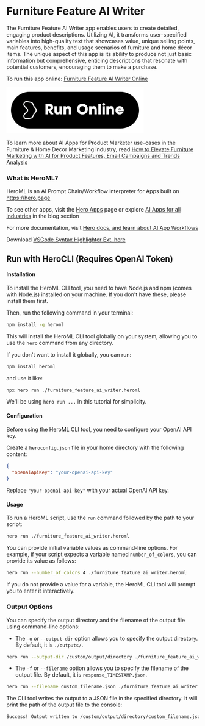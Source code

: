 # Furniture Feature AI Writer

The Furniture Feature AI Writer app enables users to create detailed, engaging product descriptions. Utilizing AI, it transforms user-specified variables into high-quality text that showcases value, unique selling points, main features, benefits, and usage scenarios of furniture and home décor items. The unique aspect of this app is its ability to produce not just basic information but comprehensive, enticing descriptions that resonate with potential customers, encouraging them to make a purchase.

To run this app online: [Furniture Feature AI Writer Online](https://hero.page/app/furniture-feature-ai-writer-ai-enhanced-furniture-product-descriptions/80Or70GsZNwgdYpRAbgG)

[![Run Furniture Feature AI Writer Online](/assets/run.svg)](https://hero.page/app/furniture-feature-ai-writer-ai-enhanced-furniture-product-descriptions/80Or70GsZNwgdYpRAbgG)

To learn more about AI Apps for Product Marketer use-cases in the Furniture & Home Decor Marketing industry, read [How to Elevate Furniture Marketing with AI for Product Features, Email Campaigns and Trends Analysis](https://hero.page/blog/ai/furniture-and-home-decor-marketing/how-to-elevate-furniture-marketing-with-ai-for-product-features-email-campaigns-and-trends-analysis/170894)

### What is HeroML?
HeroML is an AI Prompt Chain/Workflow interpreter for Apps built on https://hero.page 

To see other apps, visit the [Hero Apps](https://hero.page/apps) page or explore [AI Apps for all industries](https://hero.page/blog) in the blog section

For more documentation, visit [Hero docs, and learn about AI App Workflows](https://hero.page/tutorials/introduction-to-heroml)

Download [VSCode Syntax Highlighter Ext. here](https://marketplace.visualstudio.com/items?itemName=hero-page.heroml)

## Run with HeroCLI (Requires OpenAI Token)

#### Installation

To install the HeroML CLI tool, you need to have Node.js and npm (comes with Node.js) installed on your machine. If you don't have these, please install them first. 

Then, run the following command in your terminal:

```bash
npm install -g heroml
```

This will install the HeroML CLI tool globally on your system, allowing you to use the `hero` command from any directory.

If you don't want to install it globally, you can run:

```bash
npm install heroml
```

and use it like:

```bash
npx hero run ./furniture_feature_ai_writer.heroml
```

We'll be using `hero run ...` in this tutorial for simplicity.

#### Configuration

Before using the HeroML CLI tool, you need to configure your OpenAI API key. 

Create a `heroconfig.json` file in your home directory with the following content:

```json
{
  "openaiApiKey": "your-openai-api-key"
}
```

Replace `"your-openai-api-key"` with your actual OpenAI API key.

#### Usage

To run a HeroML script, use the `run` command followed by the path to your script:

```bash
hero run ./furniture_feature_ai_writer.heroml
```

You can provide initial variable values as command-line options. For example, if your script expects a variable named `number_of_colors`, you can provide its value as follows:

```bash
hero run --number_of_colors 4 ./furniture_feature_ai_writer.heroml
```

If you do not provide a value for a variable, the HeroML CLI tool will prompt you to enter it interactively.

### Output Options

You can specify the output directory and the filename of the output file using command-line options:

- The `-o` or `--output-dir` option allows you to specify the output directory. By default, it is `./outputs/`.

```bash
hero run --output-dir /custom/output/directory ./furniture_feature_ai_writer.heroml
```

- The `-f` or `--filename` option allows you to specify the filename of the output file. By default, it is `response_TIMESTAMP.json`.

```bash
hero run --filename custom_filename.json ./furniture_feature_ai_writer.heroml
```

The CLI tool writes the output to a JSON file in the specified directory. It will print the path of the output file to the console:

```bash
Success! Output written to /custom/output/directory/custom_filename.json
```

